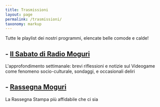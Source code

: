 ```yaml
---
title: Trasmissioni
layout: page
permalink: /trasmissioni/
taxonomy: markup
---
```


Tutte le playlist dei nostri programmi, elencate belle comode e calde!

## - [Il Sabato di Radio Moguri](https://www.facebook.com/radiomoguri/playlist/659609907724722)

L'approfondimento settimanale: brevi riflessioni e notizie sul Videogame come fenomeno socio-culturale, sondaggi, e occasionali deliri

## - [Rassegna Moguri](https://www.facebook.com/media/set/?set=a.534478926999178&type=1&l=102a0177d2)

La Rassegna Stampa più affidabile che ci sia
